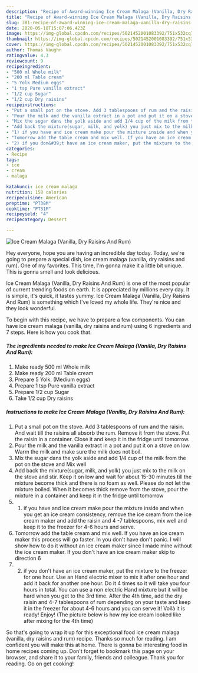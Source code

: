 ```yaml
---
description: "Recipe of Award-winning Ice Cream Malaga (Vanilla, Dry Raisins And Rum)"
title: "Recipe of Award-winning Ice Cream Malaga (Vanilla, Dry Raisins And Rum)"
slug: 381-recipe-of-award-winning-ice-cream-malaga-vanilla-dry-raisins-and-rum
date: 2020-05-18T15:07:06.423Z
image: https://img-global.cpcdn.com/recipes/5021452001083392/751x532cq70/ice-cream-malaga-vanilla-dry-raisins-and-rum-recipe-main-photo.jpg
thumbnail: https://img-global.cpcdn.com/recipes/5021452001083392/751x532cq70/ice-cream-malaga-vanilla-dry-raisins-and-rum-recipe-main-photo.jpg
cover: https://img-global.cpcdn.com/recipes/5021452001083392/751x532cq70/ice-cream-malaga-vanilla-dry-raisins-and-rum-recipe-main-photo.jpg
author: Thomas Vaughn
ratingvalue: 4.3
reviewcount: 9
recipeingredient:
- "500 ml Whole milk"
- "200 ml Table cream"
- "5 Yolk Medium eggs"
- "1 tsp Pure vanilla extract"
- "1/2 cup Sugar"
- "1/2 cup Dry raisins"
recipeinstructions:
- "Put a small pot on the stove. Add 3 tablespoons of rum and the raisin. And wait till the raisins all absorb the rum. Remove it from the stove. Put the raisin in a container. Close it and keep it in the fridge until tomorrow."
- "Pour the milk and the vanilla extract in a pot and put it on a stove on low. Warm the milk and make sure the milk does not boil."
- "Mix the sugar dans the yolk aside and add 1/4 cup of the milk from the pot on the stove and Mix well"
- "Add back the mixture(sugar, milk, and yolk) you just mix to the milk on the stove and stir. Keep it on low and wait for about 15-30 minutes till the mixture become thick and there is no foam as well. Please do not let the mixture boiled. When it becomes thick remove from the stove, pour the mixture in a container and keep it in the fridge until tomorrow"
- "1) if you have and ice cream make pour the mixture inside and when you get an ice cream consistency, remove the ice cream from the ice cream maker and add the raisin and 4 -7 tablespoons, mix well and keep it to the freezer for 4-6 hours and serve."
- "Tomorrow add the table cream and mix well. If you have an ice cream maker this process will go faster. In you don&#39;t have don&#39;t panic. I will show how to do it without an ice cream maker since I made mine without the ice cream maker. If you don&#39;t have an ice cream maker skip to direction 6"
- "2) if you don&#39;t have an ice cream maker, put the mixture to the freezer for one hour. Use an Hand electric mixer to mix it after one hour and add it back for another one hour. Do it 4 times so it will take you four hours in total. You can use a non electric Hand mixture but it will be hard when you get to the 3rd time. After the 4th time, add the dry raisin and 4-7 tablespoons of rum depending on your taste and keep it in the freezer for about 4-6 hours and you can serve it! Voilà it is ready! Enjoy! (The picture below is how my ice cream looked like after mixing for the 4th time)"
categories:
- Recipe
tags:
- ice
- cream
- malaga

katakunci: ice cream malaga 
nutrition: 158 calories
recipecuisine: American
preptime: "PT38M"
cooktime: "PT31M"
recipeyield: "4"
recipecategory: Dessert

---
```



![Ice Cream Malaga (Vanilla, Dry Raisins And Rum)](https://img-global.cpcdn.com/recipes/5021452001083392/751x532cq70/ice-cream-malaga-vanilla-dry-raisins-and-rum-recipe-main-photo.jpg)

Hey everyone, hope you are having an incredible day today. Today, we're going to prepare a special dish, ice cream malaga (vanilla, dry raisins and rum). One of my favorites. This time, I'm gonna make it a little bit unique. This is gonna smell and look delicious.

Ice Cream Malaga (Vanilla, Dry Raisins And Rum) is one of the most popular of current trending foods on earth. It is appreciated by millions every day. It is simple, it's quick, it tastes yummy. Ice Cream Malaga (Vanilla, Dry Raisins And Rum) is something which I've loved my whole life. They're nice and they look wonderful.




To begin with this recipe, we have to prepare a few components. You can have ice cream malaga (vanilla, dry raisins and rum) using 6 ingredients and 7 steps. Here is how you cook that.

<!--inarticleads1-->

##### The ingredients needed to make Ice Cream Malaga (Vanilla, Dry Raisins And Rum):

1. Make ready 500 ml Whole milk
1. Make ready 200 ml Table cream
1. Prepare 5 Yolk. (Medium eggs)
1. Prepare 1 tsp Pure vanilla extract
1. Prepare 1/2 cup Sugar
1. Take 1/2 cup Dry raisins




<!--inarticleads2-->

##### Instructions to make Ice Cream Malaga (Vanilla, Dry Raisins And Rum):

1. Put a small pot on the stove. Add 3 tablespoons of rum and the raisin. And wait till the raisins all absorb the rum. Remove it from the stove. Put the raisin in a container. Close it and keep it in the fridge until tomorrow.
1. Pour the milk and the vanilla extract in a pot and put it on a stove on low. Warm the milk and make sure the milk does not boil.
1. Mix the sugar dans the yolk aside and add 1/4 cup of the milk from the pot on the stove and Mix well
1. Add back the mixture(sugar, milk, and yolk) you just mix to the milk on the stove and stir. Keep it on low and wait for about 15-30 minutes till the mixture become thick and there is no foam as well. Please do not let the mixture boiled. When it becomes thick remove from the stove, pour the mixture in a container and keep it in the fridge until tomorrow
1. 1) if you have and ice cream make pour the mixture inside and when you get an ice cream consistency, remove the ice cream from the ice cream maker and add the raisin and 4 -7 tablespoons, mix well and keep it to the freezer for 4-6 hours and serve.
1. Tomorrow add the table cream and mix well. If you have an ice cream maker this process will go faster. In you don&#39;t have don&#39;t panic. I will show how to do it without an ice cream maker since I made mine without the ice cream maker. If you don&#39;t have an ice cream maker skip to direction 6
1. 2) if you don&#39;t have an ice cream maker, put the mixture to the freezer for one hour. Use an Hand electric mixer to mix it after one hour and add it back for another one hour. Do it 4 times so it will take you four hours in total. You can use a non electric Hand mixture but it will be hard when you get to the 3rd time. After the 4th time, add the dry raisin and 4-7 tablespoons of rum depending on your taste and keep it in the freezer for about 4-6 hours and you can serve it! Voilà it is ready! Enjoy! (The picture below is how my ice cream looked like after mixing for the 4th time)




So that's going to wrap it up for this exceptional food ice cream malaga (vanilla, dry raisins and rum) recipe. Thanks so much for reading. I am confident you will make this at home. There is gonna be interesting food in home recipes coming up. Don't forget to bookmark this page on your browser, and share it to your family, friends and colleague. Thank you for reading. Go on get cooking!
